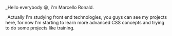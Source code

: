 _Hello everybody 😀, i'm Marcello Ronald.

_Actually I'm studying front end technologies, you guys can see my projects here, for now I'm starting to learn more advanced CSS concepts and trying to do some projects like training.


<!---
Mlorddzz/Mlorddzz is a ✨ special ✨ repository because its `README.md` (this file) appears on your GitHub profile.
You can click the Preview link to take a look at your changes.
--->
